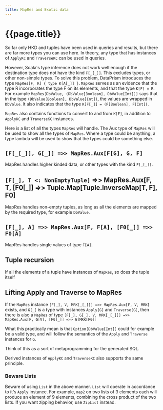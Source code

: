 ```yaml
---
title: MapRes and Exotic data
---
```


# {{page.title}}

So far only HKD and tuples have been used in queries and results, but there are far more types you can
use here. In theory, any type that has instances of `ApplyKC` and `TraverseKC` can be used in
queries.

However, Scala's type inference does not work well enough if the destination type does not have the
kind `F[_[_]]`. This excludes types, or other non-simple types. To solve this problem, DataPrism
introduces the type `MapRes[F, R] { type K[A[_]] }`. `MapRes` serves as an evidence that the type R
incorporates the type F on its elements, and that the type `K[F] = R`. For
example `MapRes[DbValue, (DbValue[Boolean], DbValue[Int])]` says that in the
type `(DbValue[Boolean], DbValue[Int])`, the values are wrapped in `DbValue`. It also indicates that
the type `K[F[_]] = (F[Boolean], F[Int])`.

`MapRes` also contains functions to convert to and from `K[F]`, in addition to `ApplyKC`
and `TraverseKC` instances.

Here is a list of all the types `MapRes` will handle. The Aux type of `MapRes` will be used to show
all the types of `MapRes`. Where a type could be anything, a type lambda will be used to show that
the types could be something else.

## `[F[_[_]], G[_]] =>> MapRes.Aux[F[G], G, F]`

MapRes handles higher kinded data, or other types with the kind `F[_[_]]`.

## `[F[_], T <: NonEmptyTuple]` =>> MapRes.Aux[F, T, [F0[_]] =>> Tuple.Map[Tuple.InverseMap[T, F], F0]

MapRes handles non-empty tuples, as long as all the elements are mapped by the required type, for
example `DbValue`.

## `[F[_], A] =>> MapRes.Aux[F, F[A], [F0[_]] =>> F0[A]`

MapRes handles single values of type `F[A]`.

## Tuple recursion

If all the elements of a tuple have instances of `MapRes`, so does the tuple itself

## Lifting Apply and Traverse to MapRes

If the `MapRes` instance `[F[_], V, MRK[_[_]]] =>> MapRes.Aux[F, V, MRK]` exists, and `G[_]` is a
type with instances `Apply[G]` and `Traverse[G]`, then there is also a `MapRes` of
type `[F[_], G[_], V, MRK[_[_]]] =>> MapRes.Aux[F, G[V], [F0[_]] =>> G[MRK[F0]]`

What this practically mean is that `Option[DbValue[Int]]` could for example be a valid type, and
will follow the semantics of the `Apply` and `Traverse` instances for `G`.

Think of this as a sort of metaprogramming for the generated SQL.

Derived instances of `ApplyKC` and `TraverseKC` also supports the same principle.

### Beware Lists

Beware of using `List` in the above manner. `List` will operate in accordance to it's `Apply`
instance. For example, `map2` on two lists of 3 elements each will produce an element of 9 elements,
combining the cross product of the two lists. If you want zipping behavior, use `ZipList` instead.


